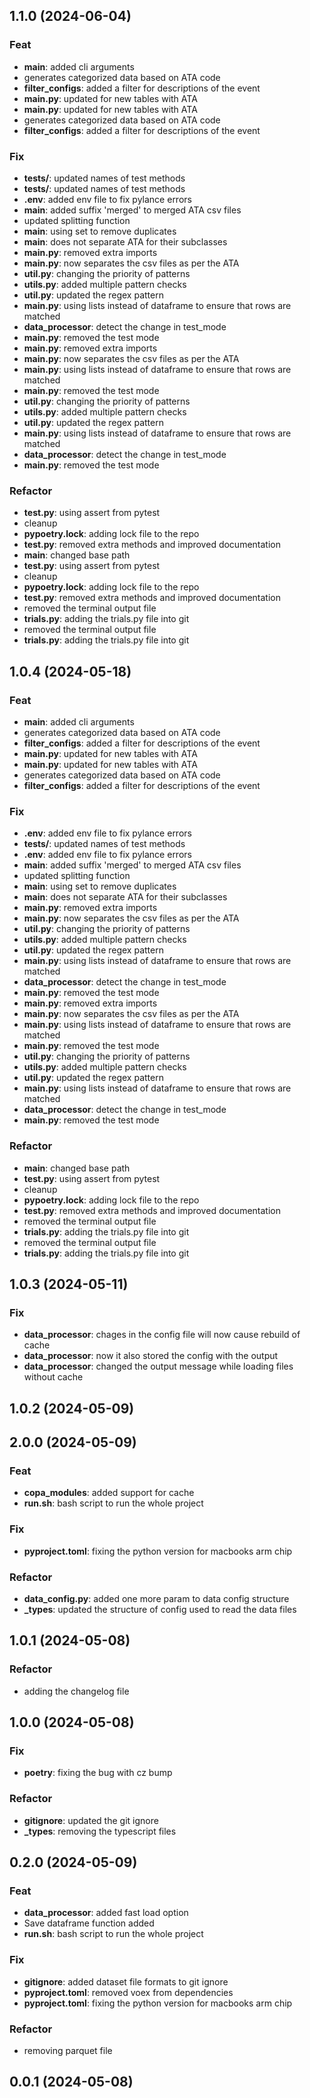 ## 1.1.0 (2024-06-04)

### Feat

- **main**: added cli arguments
- generates categorized data based on ATA code
- **filter_configs**: added a filter for descriptions of the event
- **main.py**: updated for new tables with ATA
- **main.py**: updated for new tables with ATA
- generates categorized data based on ATA code
- **filter_configs**: added a filter for descriptions of the event

### Fix

- **tests/**: updated names of test methods
- **tests/**: updated names of test methods
- **.env**: added env file to fix pylance errors
- **main**: added suffix 'merged' to merged ATA csv files
- updated splitting function
- **main**: using set to remove duplicates
- **main**: does not separate ATA for their subclasses
- **main.py**: removed extra imports
- **main.py**: now separates the csv files as per the ATA
- **util.py**: changing the priority of patterns
- **utils.py**: added multiple pattern checks
- **util.py**: updated the regex pattern
- **main.py**: using lists instead of dataframe to ensure that rows are matched
- **data_processor**: detect the change in test_mode
- **main.py**: removed the test mode
- **main.py**: removed extra imports
- **main.py**: now separates the csv files as per the ATA
- **main.py**: using lists instead of dataframe to ensure that rows are matched
- **main.py**: removed the test mode
- **util.py**: changing the priority of patterns
- **utils.py**: added multiple pattern checks
- **util.py**: updated the regex pattern
- **main.py**: using lists instead of dataframe to ensure that rows are matched
- **data_processor**: detect the change in test_mode
- **main.py**: removed the test mode

### Refactor

- **test.py**: using assert from pytest
- cleanup
- **pypoetry.lock**: adding lock file to the repo
- **test.py**: removed extra methods and improved documentation
- **main**: changed base path
- **test.py**: using assert from pytest
- cleanup
- **pypoetry.lock**: adding lock file to the repo
- **test.py**: removed extra methods and improved documentation
- removed the terminal output file
- **trials.py**: adding the trials.py file into git
- removed the terminal output file
- **trials.py**: adding the trials.py file into git

## 1.0.4 (2024-05-18)

### Feat

- **main**: added cli arguments
- generates categorized data based on ATA code
- **filter_configs**: added a filter for descriptions of the event
- **main.py**: updated for new tables with ATA
- **main.py**: updated for new tables with ATA
- generates categorized data based on ATA code
- **filter_configs**: added a filter for descriptions of the event

### Fix

- **.env**: added env file to fix pylance errors
- **tests/**: updated names of test methods
- **.env**: added env file to fix pylance errors
- **main**: added suffix 'merged' to merged ATA csv files
- updated splitting function
- **main**: using set to remove duplicates
- **main**: does not separate ATA for their subclasses
- **main.py**: removed extra imports
- **main.py**: now separates the csv files as per the ATA
- **util.py**: changing the priority of patterns
- **utils.py**: added multiple pattern checks
- **util.py**: updated the regex pattern
- **main.py**: using lists instead of dataframe to ensure that rows are matched
- **data_processor**: detect the change in test_mode
- **main.py**: removed the test mode
- **main.py**: removed extra imports
- **main.py**: now separates the csv files as per the ATA
- **main.py**: using lists instead of dataframe to ensure that rows are matched
- **main.py**: removed the test mode
- **util.py**: changing the priority of patterns
- **utils.py**: added multiple pattern checks
- **util.py**: updated the regex pattern
- **main.py**: using lists instead of dataframe to ensure that rows are matched
- **data_processor**: detect the change in test_mode
- **main.py**: removed the test mode

### Refactor

- **main**: changed base path
- **test.py**: using assert from pytest
- cleanup
- **pypoetry.lock**: adding lock file to the repo
- **test.py**: removed extra methods and improved documentation
- removed the terminal output file
- **trials.py**: adding the trials.py file into git
- removed the terminal output file
- **trials.py**: adding the trials.py file into git

## 1.0.3 (2024-05-11)

### Fix

- **data_processor**: chages in the config file will now cause rebuild of cache
- **data_processor**: now it also stored the config with the output
- **data_processor**: changed the output message while loading files without cache

## 1.0.2 (2024-05-09)

## 2.0.0 (2024-05-09)

### Feat

- **copa_modules**: added support for cache
- **run.sh**: bash script to run the whole project

### Fix

- **pyproject.toml**: fixing the python version for macbooks arm chip

### Refactor

- **data_config.py**: added one more param to data config structure
- **_types**: updated the structure of config used to read the data files

## 1.0.1 (2024-05-08)

### Refactor

- adding the changelog file

## 1.0.0 (2024-05-08)

### Fix

- **poetry**: fixing the bug with cz bump

### Refactor

- **gitignore**: updated the git ignore
- **_types**: removing the typescript files

## 0.2.0 (2024-05-09)

### Feat

- **data_processor**: added fast load option
- Save dataframe function added
- **run.sh**: bash script to run the whole project

### Fix

- **gitignore**: added dataset file formats to git ignore
- **pyproject.toml**: removed voex from dependencies
- **pyproject.toml**: fixing the python version for macbooks arm chip

### Refactor

- removing parquet file

## 0.0.1 (2024-05-08)
